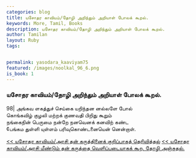 ```yaml
---  
categories: blog  
title: யசோதர காவியம்/தோழி அறிந்தும் அறியாள் போலக் கூறல்.
keywords: More, Tamil, Books  
description: யசோதர காவியம்/தோழி அறிந்தும் அறியாள் போலக் கூறல்.
author: Tamilan  
layout: Ruby  
tags:     


permalink: yasodara_kaaviyam75  
featured: /images/noolkal_96_6.png  
is_book: 1
---  
```



### யசோதர காவியம்/தோழி அறிந்தும் அறியாள் போலக் கூறல்.

98| அங்கவ ளகத்துச் செய்கை யறிந்தன னல்லளே போல்  
கொங்கவிழ் குழலி மற்றக் குணவதி பிறிது கூறும்  
நங்கைநின் பெருமை நன்றே நனவெனக் கனவிற் கண்ட  
¢பங்கம துள்ளி யுள்ளம் பரிவுகொண்டனையென் னென்றாள்.

[<< யசோதர காவியம்/அரசி தன் கருத்தினைக் குறிப்பாகத் தெரிவித்தல்](yasodara_kaaviyam74) [<< யசோதர காவியம்/அரசி மீண்டும் தன் கருத்தை வெளிப்படையாகக் கூற, தோழி அஞ்சுதல்.](yasodara_kaaviyam76)


